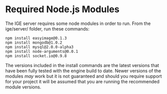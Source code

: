 # Required Node.js Modules
The IGE server requires some node modules in order to run. From the ige/server/ folder, run these commands:

	npm install easyimage@0.1.3
	npm install mongodb@1.0.2
	npm install mysql@2.0.0-alpha3
	npm install node-arguments@0.0.1
	npm install socket.io@0.9.8

The versions included in the install commands are the latest versions that have been fully tested with the
engine build to date. Newer versions of the modules *may* work but it is not guaranteed and should you require
support for your project it will be assumed that you are running the recommended module versions.